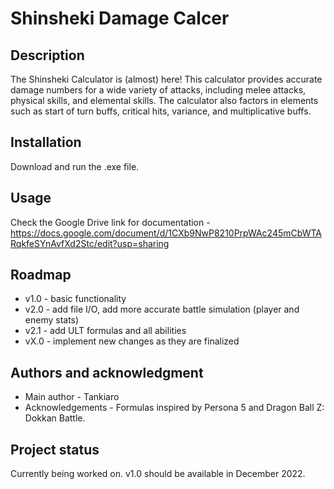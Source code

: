 # Shinsheki Damage Calcer

## Description

The Shinsheki Calculator is (almost) here!
This calculator provides accurate damage numbers for a wide variety of attacks, including melee attacks, physical skills, and elemental skills. 
The calculator also factors in elements such as start of turn buffs, critical hits, variance, and multiplicative buffs.


## Installation

Download and run the .exe file.

## Usage
Check the Google Drive link for documentation - https://docs.google.com/document/d/1CXb9NwP8210PrpWAc245mCbWTARqkfeSYnAvfXd2Stc/edit?usp=sharing

## Roadmap
- v1.0 - basic functionality
- v2.0 - add file I/O, add more accurate battle simulation (player and enemy stats)
- v2.1 - add ULT formulas and all abilities
- vX.0 - implement new changes as they are finalized

## Authors and acknowledgment

- Main author - Tankiaro
- Acknowledgements - Formulas inspired by Persona 5 and Dragon Ball Z: Dokkan Battle.

## Project status
Currently being worked on. v1.0 should be available in December 2022.
